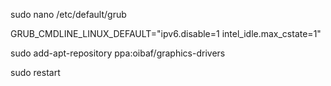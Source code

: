 sudo nano /etc/default/grub

GRUB_CMDLINE_LINUX_DEFAULT="ipv6.disable=1 intel_idle.max_cstate=1"

sudo add-apt-repository ppa:oibaf/graphics-drivers

sudo restart
